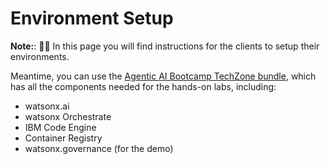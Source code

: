 # Environment Setup


**Note:**: 🚧🔨 In this page you will find instructions for the clients to setup their environments.

Meantime, you can use the [Agentic AI Bootcamp TechZone bundle](https://ibm.biz/tz-agenticAI-camp), which has all the components needed for the hands-on labs, including: 

- watsonx.ai
- watsonx Orchestrate
- IBM Code Engine
- Container Registry
- watsonx.governance (for the demo)
